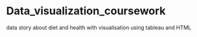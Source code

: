 # Data_visualization_coursework
data story about diet and health with visualisation using tableau and HTML 

